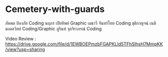 # Cemetery-with-guards
ภัคพล ป้องภัย Coding
นฤภร เปียทิพย์ Graphic
เมธาวี จันทร์ไทย Coding
ชุติกาญจน์ เนติมงคลวิทย์ Coding/Graphic
ภูรินท์ จุลจิราภรณ์ Coding

Video Review : https://drive.google.com/file/d/1EWBOEPmzbFGAPKLId5TFhSlhsH7MmpKK/view?usp=sharing
